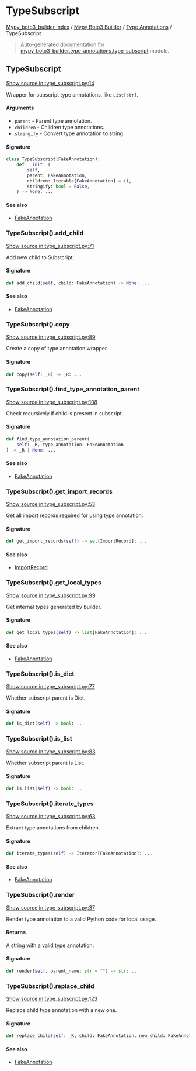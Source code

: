 # TypeSubscript

[Mypy_boto3_builder Index](../../README.md#mypy_boto3_builder-index) /
[Mypy Boto3 Builder](../index.md#mypy-boto3-builder) /
[Type Annotations](./index.md#type-annotations) /
TypeSubscript

> Auto-generated documentation for [mypy_boto3_builder.type_annotations.type_subscript](https://github.com/youtype/mypy_boto3_builder/blob/main/mypy_boto3_builder/type_annotations/type_subscript.py) module.

## TypeSubscript

[Show source in type_subscript.py:14](https://github.com/youtype/mypy_boto3_builder/blob/main/mypy_boto3_builder/type_annotations/type_subscript.py#L14)

Wrapper for subscript type annotations, like `List[str]`.

#### Arguments

- `parent` - Parent type annotation.
- `children` - Children type annotations.
- `stringify` - Convert type annotation to string.

#### Signature

```python
class TypeSubscript(FakeAnnotation):
    def __init__(
        self,
        parent: FakeAnnotation,
        children: Iterable[FakeAnnotation] = (),
        stringify: bool = False,
    ) -> None: ...
```

#### See also

- [FakeAnnotation](./fake_annotation.md#fakeannotation)

### TypeSubscript().add_child

[Show source in type_subscript.py:71](https://github.com/youtype/mypy_boto3_builder/blob/main/mypy_boto3_builder/type_annotations/type_subscript.py#L71)

Add new child to Substcript.

#### Signature

```python
def add_child(self, child: FakeAnnotation) -> None: ...
```

#### See also

- [FakeAnnotation](./fake_annotation.md#fakeannotation)

### TypeSubscript().copy

[Show source in type_subscript.py:89](https://github.com/youtype/mypy_boto3_builder/blob/main/mypy_boto3_builder/type_annotations/type_subscript.py#L89)

Create a copy of type annotation wrapper.

#### Signature

```python
def copy(self: _R) -> _R: ...
```

### TypeSubscript().find_type_annotation_parent

[Show source in type_subscript.py:108](https://github.com/youtype/mypy_boto3_builder/blob/main/mypy_boto3_builder/type_annotations/type_subscript.py#L108)

Check recursively if child is present in subscript.

#### Signature

```python
def find_type_annotation_parent(
    self: _R, type_annotation: FakeAnnotation
) -> _R | None: ...
```

#### See also

- [FakeAnnotation](./fake_annotation.md#fakeannotation)

### TypeSubscript().get_import_records

[Show source in type_subscript.py:53](https://github.com/youtype/mypy_boto3_builder/blob/main/mypy_boto3_builder/type_annotations/type_subscript.py#L53)

Get all import records required for using type annotation.

#### Signature

```python
def get_import_records(self) -> set[ImportRecord]: ...
```

#### See also

- [ImportRecord](../import_helpers/import_record.md#importrecord)

### TypeSubscript().get_local_types

[Show source in type_subscript.py:99](https://github.com/youtype/mypy_boto3_builder/blob/main/mypy_boto3_builder/type_annotations/type_subscript.py#L99)

Get internal types generated by builder.

#### Signature

```python
def get_local_types(self) -> list[FakeAnnotation]: ...
```

#### See also

- [FakeAnnotation](./fake_annotation.md#fakeannotation)

### TypeSubscript().is_dict

[Show source in type_subscript.py:77](https://github.com/youtype/mypy_boto3_builder/blob/main/mypy_boto3_builder/type_annotations/type_subscript.py#L77)

Whether subscript parent is Dict.

#### Signature

```python
def is_dict(self) -> bool: ...
```

### TypeSubscript().is_list

[Show source in type_subscript.py:83](https://github.com/youtype/mypy_boto3_builder/blob/main/mypy_boto3_builder/type_annotations/type_subscript.py#L83)

Whether subscript parent is List.

#### Signature

```python
def is_list(self) -> bool: ...
```

### TypeSubscript().iterate_types

[Show source in type_subscript.py:63](https://github.com/youtype/mypy_boto3_builder/blob/main/mypy_boto3_builder/type_annotations/type_subscript.py#L63)

Extract type annotations from children.

#### Signature

```python
def iterate_types(self) -> Iterator[FakeAnnotation]: ...
```

#### See also

- [FakeAnnotation](./fake_annotation.md#fakeannotation)

### TypeSubscript().render

[Show source in type_subscript.py:37](https://github.com/youtype/mypy_boto3_builder/blob/main/mypy_boto3_builder/type_annotations/type_subscript.py#L37)

Render type annotation to a valid Python code for local usage.

#### Returns

A string with a valid type annotation.

#### Signature

```python
def render(self, parent_name: str = "") -> str: ...
```

### TypeSubscript().replace_child

[Show source in type_subscript.py:123](https://github.com/youtype/mypy_boto3_builder/blob/main/mypy_boto3_builder/type_annotations/type_subscript.py#L123)

Replace child type annotation with a new one.

#### Signature

```python
def replace_child(self: _R, child: FakeAnnotation, new_child: FakeAnnotation) -> _R: ...
```

#### See also

- [FakeAnnotation](./fake_annotation.md#fakeannotation)
